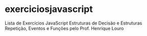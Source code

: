 # exerciciosjavascript
Lista de Exercícios JavaScript Estruturas de Decisão e Estruturas Repetição, Eventos e Funções pelo Prof. Henrique Louro
